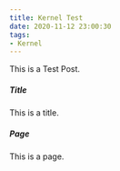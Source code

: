 ```yaml
---
title: Kernel Test
date: 2020-11-12 23:00:30
tags:
- Kernel
---
```


This is a Test Post.

##### Title
This is a title.

##### Page
This is a page.